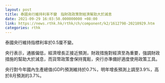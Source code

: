 ```yaml
---
layout: post
title: 泰國央行維持利率不變　指財政政策對經濟幫助大於減息
date: 2021-09-29 16:03:50.000000000 +08:00
link: https://news.rthk.hk/rthk/ch/component/k2/1612798-20210929.htm
categories: rthk
---
```


泰國央行維持指標利率於0.5厘不變。

央行表示，通脹偏低，經濟增長正接近預測，財政措施對經濟至為重要，強調財政措施的幫助大於減息，而貨幣政策會保持寬鬆，央行亦準備好適度使用政策工具。

央行對今年國內生產總值(GDP)預測維持於0.7%，明年增長預測上調至3.9%，高於8月預測的3.7%。
